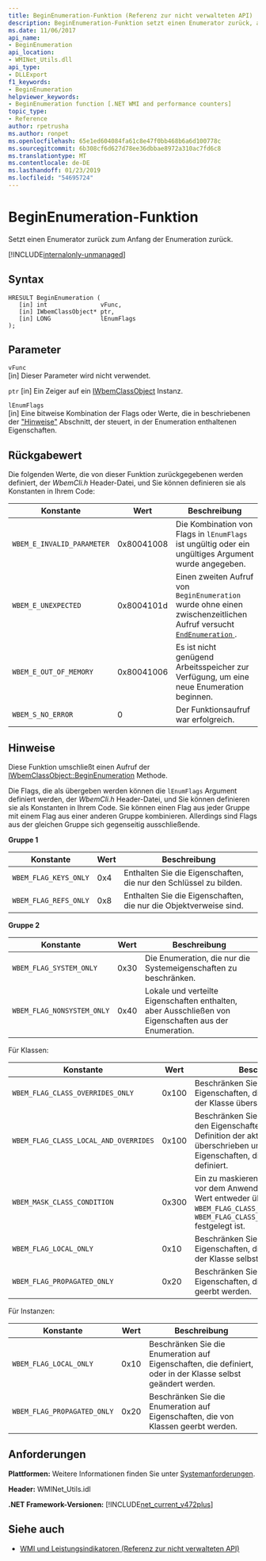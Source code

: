```yaml
---
title: BeginEnumeration-Funktion (Referenz zur nicht verwalteten API)
description: BeginEnumeration-Funktion setzt einen Enumerator zurück, auf den Anfang der enumeration
ms.date: 11/06/2017
api_name:
- BeginEnumeration
api_location:
- WMINet_Utils.dll
api_type:
- DLLExport
f1_keywords:
- BeginEnumeration
helpviewer_keywords:
- BeginEnumeration function [.NET WMI and performance counters]
topic_type:
- Reference
author: rpetrusha
ms.author: ronpet
ms.openlocfilehash: 65e1ed604084fa61c8e47f0bb468b6a6d100778c
ms.sourcegitcommit: 6b308cf6d627d78ee36dbbae8972a310ac7fd6c8
ms.translationtype: MT
ms.contentlocale: de-DE
ms.lasthandoff: 01/23/2019
ms.locfileid: "54695724"
---
```

# <a name="beginenumeration-function"></a>BeginEnumeration-Funktion
Setzt einen Enumerator zurück zum Anfang der Enumeration zurück.  

[!INCLUDE[internalonly-unmanaged](../../../../includes/internalonly-unmanaged.md)]
  
## <a name="syntax"></a>Syntax  
  
```  
HRESULT BeginEnumeration (
   [in] int               vFunc, 
   [in] IWbemClassObject* ptr, 
   [in] LONG              lEnumFlags
); 
```  

## <a name="parameters"></a>Parameter

`vFunc`  
[in] Dieser Parameter wird nicht verwendet.

`ptr` [in] Ein Zeiger auf ein [IWbemClassObject](/windows/desktop/api/wbemcli/nn-wbemcli-iwbemclassobject) Instanz.

`lEnumFlags`  
[in] Eine bitweise Kombination der Flags oder Werte, die in beschriebenen der ["Hinweise"](#remarks) Abschnitt, der steuert, in der Enumeration enthaltenen Eigenschaften.

## <a name="return-value"></a>Rückgabewert

Die folgenden Werte, die von dieser Funktion zurückgegebenen werden definiert, der *WbemCli.h* Header-Datei, und Sie können definieren sie als Konstanten in Ihrem Code:

|Konstante  |Wert  |Beschreibung  |
|---------|---------|---------|
|`WBEM_E_INVALID_PARAMETER` | 0x80041008 | Die Kombination von Flags in `lEnumFlags` ist ungültig oder ein ungültiges Argument wurde angegeben. |
|`WBEM_E_UNEXPECTED` | 0x8004101d | Einen zweiten Aufruf von `BeginEnumeration` wurde ohne einen zwischenzeitlichen Aufruf versucht [ `EndEnumeration` ](endenumeration.md). |
|`WBEM_E_OUT_OF_MEMORY` | 0x80041006 | Es ist nicht genügend Arbeitsspeicher zur Verfügung, um eine neue Enumeration beginnen. |
|`WBEM_S_NO_ERROR` | 0 | Der Funktionsaufruf war erfolgreich.  |
  
## <a name="remarks"></a>Hinweise

Diese Funktion umschließt einen Aufruf der [IWbemClassObject::BeginEnumeration](/windows/desktop/api/wbemcli/nn-wbemcli-iwbemclassobject) Methode.

Die Flags, die als übergeben werden können die `lEnumFlags` Argument definiert werden, der *WbemCli.h* Header-Datei, und Sie können definieren sie als Konstanten in Ihrem Code.  Sie können einen Flag aus jeder Gruppe mit einem Flag aus einer anderen Gruppe kombinieren. Allerdings sind Flags aus der gleichen Gruppe sich gegenseitig ausschließende. 

**Gruppe 1**

|Konstante  |Wert  |Beschreibung  |
|---------|---------|---------|
|`WBEM_FLAG_KEYS_ONLY` | 0x4 | Enthalten Sie die Eigenschaften, die nur den Schlüssel zu bilden. |
|`WBEM_FLAG_REFS_ONLY` | 0x8 | Enthalten Sie die Eigenschaften, die nur die Objektverweise sind. |

**Gruppe 2**

Konstante  |Wert  |Beschreibung  |
|---------|---------|---------|
|`WBEM_FLAG_SYSTEM_ONLY` | 0x30 | Die Enumeration, die nur die Systemeigenschaften zu beschränken. |
|`WBEM_FLAG_NONSYSTEM_ONLY` | 0x40 | Lokale und verteilte Eigenschaften enthalten, aber Ausschließen von Eigenschaften aus der Enumeration. |

Für Klassen:

Konstante  |Wert  |Beschreibung  |
|---------|---------|---------|
|`WBEM_FLAG_CLASS_OVERRIDES_ONLY` | 0x100 | Beschränken Sie die Enumeration, die Eigenschaften, die in der Definition der Klasse überschrieben. |
|`WBEM_FLAG_CLASS_LOCAL_AND_OVERRIDES` | 0x100 | Beschränken Sie die Enumeration, die den Eigenschaften, die in der Definition der aktuellen Klasse überschrieben und den neuen Eigenschaften, die in der Klasse definiert. |
| `WBEM_MASK_CLASS_CONDITION` | 0x300 | Ein zu maskieren (anstatt ein Flag) vor dem Anwenden einer `lEnumFlags` Wert entweder überprüft, ob `WBEM_FLAG_CLASS_OVERRIDES_ONLY` oder `WBEM_FLAG_CLASS_LOCAL_AND_OVERRIDES` festgelegt ist. |
| `WBEM_FLAG_LOCAL_ONLY` | 0x10 | Beschränken Sie die Enumeration auf Eigenschaften, die definiert, oder in der Klasse selbst geändert werden. |
| `WBEM_FLAG_PROPAGATED_ONLY` |  0x20 | Beschränken Sie die Enumeration auf Eigenschaften, die von Klassen geerbt werden. |

Für Instanzen:

Konstante  |Wert  |Beschreibung  |
|---------|---------|---------|
| `WBEM_FLAG_LOCAL_ONLY` | 0x10 | Beschränken Sie die Enumeration auf Eigenschaften, die definiert, oder in der Klasse selbst geändert werden. |
| `WBEM_FLAG_PROPAGATED_ONLY` |  0x20 | Beschränken Sie die Enumeration auf Eigenschaften, die von Klassen geerbt werden. |


## <a name="requirements"></a>Anforderungen  
 **Plattformen:** Weitere Informationen finden Sie unter [Systemanforderungen](../../../../docs/framework/get-started/system-requirements.md).  
  
 **Header:** WMINet_Utils.idl  
  
 **.NET Framework-Versionen:** [!INCLUDE[net_current_v472plus](../../../../includes/net-current-v472plus.md)]  
  
## <a name="see-also"></a>Siehe auch
- [WMI und Leistungsindikatoren (Referenz zur nicht verwalteten API)](index.md)
